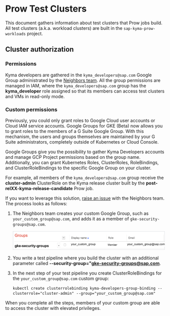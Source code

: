 # Prow Test Clusters

This document gathers information about test clusters that Prow jobs build. All test clusters (a.k.a. workload clusters) are built in the `sap-kyma-prow-workloads` project.


## Cluster authorization

### Permissions

Kyma developers are gathered in the `kyma_developers@sap.com` Google Group administrated by the [Neighbors team](https://github.com/orgs/kyma-project/teams/prow/members?utf8=%E2%9C%93&query=role%3Amaintainer). All the group permissions are managed in IAM, where the `kyma_developers@sap.com` group has the **kyma_developer** role assigned so that its members can access test clusters and VMs in read-only mode.

### Custom permissions

Previously, you could only grant roles to Google Cloud user accounts or Cloud IAM service accounts. Google Groups for GKE (Beta) now allows you to grant roles to the members of a G Suite Google Group. With this mechanism, the users and groups themselves are maintained by your G Suite administrators, completely outside of Kubernetes or Cloud Console.

Google Groups give you the possibility to gather Kyma Developers accounts and manage GCP Project permissions based on the group name. Additionally, you can grant Kubernetes Roles, ClusterRoles, RoleBindings, and ClusterRoleBindings to the specific Google Group on your cluster.

For example, all members of the `kyma_developers@sap.com` group receive the **cluster-admin** ClusterRole on the Kyma release cluster built by the **post-relXX-kyma-release-candidate** Prow job.

If you want to leverage this solution, [raise an issue](https://github.com/kyma-project/test-infra/issues/new/choose) with the Neighbors team. The process looks as follows:

1. The Neighbors team creates your custom Google Group, such as `your_custom_group@sap.com`, and adds it as a member of `gke-security-groups@sap.com`.

    ![dashboards](/docs/prow/assets/GGroups.png)

2. You write a test pipeline where you build the cluster with an additional parameter called **--security-group="gke-security-groups@sap.com**. 

3. In the next step of your test pipeline you create ClusterRoleBindings for the `your_custom_group@sap.com` custom group:

    ```
    kubectl create clusterrolebinding kyma-developers-group-binding --clusterrole="cluster-admin" --group="your_custom_group@sap.com"
    ```

When you complete all the steps, members of your custom group are able to access the cluster with elevated privileges.

